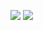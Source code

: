 ![](https://github-readme-stats.vercel.app/api?username=dinghui40&show_icons=true&theme=radical)
[![](https://github-readme-stats.vercel.app/api/top-langs/?username=dinghui40&layout=compact)](https://github.com/dinghui40/github-readme-stats)
<!--START_SECTION:waka-->
<!--END_SECTION:waka-->
